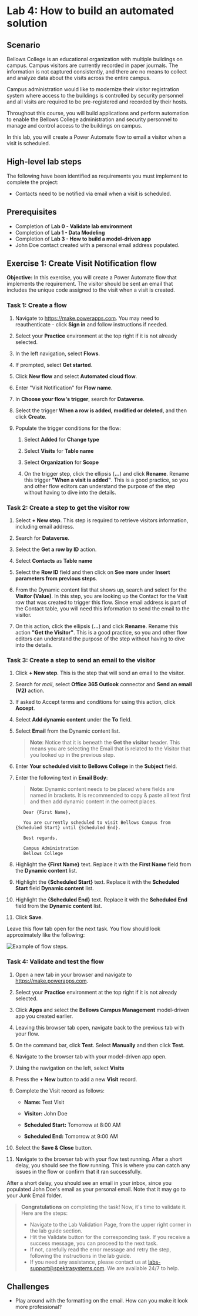# Lab 4: How to build an automated solution

## Scenario

Bellows College is an educational organization with multiple buildings on
campus. Campus visitors are currently recorded in paper journals. The
information is not captured consistently, and there are no means to collect and analyze data about the visits across the entire campus.

Campus administration would like to modernize their visitor registration system where access to the buildings is controlled by security personnel and all visits are required to be pre-registered and recorded by their hosts.

Throughout this course, you will build applications and perform automation to enable the Bellows College administration and security personnel to manage and control access to the buildings on campus.

In this lab, you will create a Power Automate flow to email a visitor when a visit is scheduled.

## High-level lab steps

The following have been identified as requirements you must implement to
complete the project:

- Contacts need to be notified via email when a visit is scheduled.

## Prerequisites

- Completion of **Lab 0 - Validate lab environment**
- Completion of **Lab 1 - Data Modeling**
- Completion of **Lab 3 - How to build a model-driven app**
- John Doe contact created with a personal email address populated.

## Exercise 1: Create Visit Notification flow

**Objective:** In this exercise, you will create a Power Automate flow that
implements the requirement. The visitor should be sent an email that includes
the unique code assigned to the visit when a visit is created.

### Task 1: Create a flow

1.  Navigate to <https://make.powerapps.com>. You may need to reauthenticate - click **Sign in** and follow instructions if needed.

2.  Select your **Practice<inject key="DeploymentID" enableCopy="false"/>** environment at the top right if it is
    not already selected.

3.  In the left navigation, select **Flows**.

4.  If prompted, select **Get started**.

5.  Click **New flow** and select **Automated cloud flow**.

6.  Enter "Visit Notification" for **Flow name**.

7.  In **Choose your flow's trigger**, search for **Dataverse**.

8.  Select the trigger **When a row is added, modified or deleted**, and then click **Create**.

9.  Populate the trigger conditions for the flow:

    1.  Select **Added** for **Change type**

    2.  Select **Visits** for **Table name**

    3.  Select **Organization** for **Scope**

    4.  On the trigger step, click the ellipsis (**...**) and click **Rename**. Rename this trigger **"When a visit is added"**. This is a good practice, so you and other flow editors can understand the purpose of the step without having to dive into the details.

### Task 2: Create a step to get the visitor row

1.  Select **+ New step**. This step is required to retrieve visitors information, including email address.

2.  Search for **Dataverse**.

3.  Select the **Get a row by ID** action.

4.  Select **Contacts** as **Table name**

5.  Select the **Row ID** field and then click on **See more** under **Insert parameters from previous steps**.

6.  From the Dynamic content list that shows up, search and select for the **Visitor (Value)**. In this step, you are looking up the Contact for the Visit row that was created to trigger this flow. Since email address is part of the Contact table, you will need this information to send the email to the visitor.

7. On this action, click the ellipsis (**...**) and click **Rename**. Rename this action **"Get the Visitor"**. This is a good practice, so you and other flow editors can understand the purpose of the step without having to dive into the details.

### Task 3: Create a step to send an email to the visitor

1.  Click **+ New step**. This is the step that will send an email to the
    visitor.

2.  Search for *mail*, select **Office 365 Outlook** connector and **Send an email (V2)** action.

3.  If asked to Accept terms and conditions for using this action, click **Accept**.

4.  Select **Add dynamic content** under the **To** field. 
    
5.  Select **Email** from the Dynamic content list. 
    >**Note**: Notice that it is beneath the **Get the visitor** header. This means you are selecting the Email that is related to the Visitor that you looked up in the previous step.

6.  Enter **Your scheduled visit to Bellows College** in the **Subject** field.

7.  Enter the following text in **Email Body**:
    >**Note**:  Dynamic content needs to be placed where fields are named in brackets. It is recommended to copy & paste all text first and then add dynamic content in the correct places.

    ~~~~~~~~~~~~~~~~~~~~~~~~~~~~~~~~~~~~~~~~~~~~~~~~~~~~~~~~~~~~~~~~~~~~~~~~~~~~~~~~
       Dear {First Name},

       You are currently scheduled to visit Bellows Campus from {Scheduled Start} until {Scheduled End}.

       Best regards,

       Campus Administration
       Bellows College
    ~~~~~~~~~~~~~~~~~~~~~~~~~~~~~~~~~~~~~~~~~~~~~~~~~~~~~~~~~~~~~~~~~~~~~~~~~~~~~~~~

8.  Highlight the **{First Name}** text. Replace it with the **First Name** field from the **Dynamic content** list.

9.  Highlight the **{Scheduled Start}** text. Replace it with the **Scheduled Start** field **Dynamic content** list.

10.  Highlight the **{Scheduled End}** text. Replace it with the **Scheduled End** field from the **Dynamic content** list.

11.  Click **Save**.

Leave this flow tab open for the next task. You flow should look approximately like the following:

![Example of flow steps.](media/4-Flow.png)

### Task 4: Validate and test the flow

1.  Open a new tab in your browser and navigate to <https://make.powerapps.com>.

2.  Select your **Practice<inject key="DeploymentID" enableCopy="false"/>** environment at the top right if it is
    not already selected.

3.  Click **Apps** and select the **Bellows Campus Management** model-driven app you created earlier.

3.  Leaving this browser tab open, navigate back to the previous tab with your flow.

4.  On the command bar, click **Test**. Select **Manually** and then click **Test**.

5.  Navigate to the browser tab with your model-driven app open. 

6.  Using the navigation on the left, select **Visits**

6. Press the **+ New** button to add a new **Visit** record.

7. Complete the Visit record as follows:

    -   **Name:** Test Visit

    -   **Visitor:** John Doe

    -   **Scheduled Start:** Tomorrow at 8:00 AM

    -   **Scheduled End:** Tomorrow at 9:00 AM

8. Select the **Save & Close** button.

9. Navigate to the browser tab with your flow test running. After a short delay, you should see the flow running. This is where you can catch any issues in the flow or confirm that it ran successfully.

After a short delay, you should see an email in your inbox, since you populated John Doe's email as your personal email. Note that it may go to your Junk Email folder.

> **Congratulations** on completing the task! Now, it's time to validate it. Here are the steps:
> - Navigate to the Lab Validation Page, from the upper right corner in the lab guide section.
> - Hit the Validate button for the corresponding task. If you receive a success message, you can proceed to the next task. 
> - If not, carefully read the error message and retry the step, following the instructions in the lab guide.
> - If you need any assistance, please contact us at labs-support@spektrasystems.com. We are available 24/7 to help.

## Challenges

- Play around with the formatting on the email. How can you make it look more professional?
